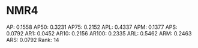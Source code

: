 # NMR4

AP: 0.1558
AP50: 0.3231
AP75: 0.2152
APL: 0.4337
APM: 0.1377
APS: 0.0792
AR1: 0.0452
AR10: 0.2156
AR100: 0.2335
ARL: 0.5462
ARM: 0.2463
ARS: 0.0792
Rank: 14